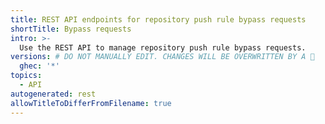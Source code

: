 ```yaml
---
title: REST API endpoints for repository push rule bypass requests
shortTitle: Bypass requests
intro: >-
  Use the REST API to manage repository push rule bypass requests.
versions: # DO NOT MANUALLY EDIT. CHANGES WILL BE OVERWRITTEN BY A 🤖
  ghec: '*'
topics:
  - API
autogenerated: rest
allowTitleToDifferFromFilename: true
---
```


<!-- Content after this section is automatically generated -->
